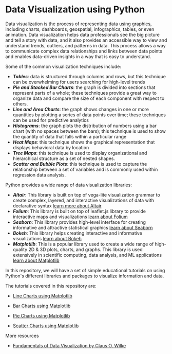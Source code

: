 # Data Visualization using Python

Data visualization is the process of representing data using graphics, including charts, dashboards, geospatial, infographics, tables, or even animation. Data visualization helps data professionals see the big picture and tell a story with data, and it also provides an accessible way to view and understand trends, outliers, and patterns in data. This process allows a way to communicate complex data relationships and links between data points and enables data-driven insights in a way that is easy to understand.


Some of the common visualization techniques include: 

+ _**Tables**_: data is structured through columns and rows, but this technique can be overwhelming for users searching for high-level trends
+ _**Pie and Stacked Bar Charts**_: the graph is divided into sections that represent parts of a whole; these techniques provide a great way to organize data and compare the size of each component with respect to others.
+ _**Line and Area Charts**_: the graph shows changes in one or more quantities by plotting a series of data points over time; these techniques can be used for predictive analytics
+ _**Histograms**_: the graph plots the distribution of numbers using a bar chart (with no spaces between the bars); this technique is used to show the quantity of data that falls within a particular range
+ _**Heat Maps**_: this technique shows the graphical representation that displays behavioral data by location
+ _**Tree Maps**_: this technique is used to display organizational and hierarchical structure as a set of nested shapes.
+ _**Scatter and Bubble Plots**_: this technique is used to capture the relationship between a set of variables and is commonly used within regression data analysis.



Python provides a wide range of data visualization libraries:

+ _**Altair**_: This library is built on top of vega-lite visualization grammar to create complex, layered, and interactive visualizations of data with declarative syntax [learn more about Altair](https://altair-viz.github.io)
+ _**Folium**_: This library is built on top of leaflet.js library to provide interactive maps and visualizations [learn about Folium](https://pypi.org/project/folium/)
+ _**Seaborn**_: This library provides high-level interface for creating informative and attractive statistical graphics [learn about Seaborn](https://seaborn.pydata.org)
+ _**Bokeh**_: This library helps creating interactive and informative visualizations [learn about Bokeh](http://bokeh.org)
+ _**Matplotlib**_: This is a popular library used to create a wide range of high-quality 2D & 3D plots, charts, and graphs. This library is used extensively in scientific computing, data analysis, and ML applications  [learn about Matplotlib](https://matplotlib.org)

  
In this repository, we will have a set of simple educational tutorials on using Python's different libraries and packages to visualize information and data. 

The tutorials covered in this repository are:
+ [Line Charts using Matplotlib](https://github.com/AEEldin/LineChart-Matplotlib)

+ [Bar Charts using Matplotlib](https://github.com/AEEldin/BarChart-Matplotlib)
  
+ [Pie Charts using Matplotlib](https://github.com/AEEldin/PieChart-Matplotlib)

+ [Scatter Charts using Matplotlib](https://github.com/AEEldin/ScatterChart-Matplotlib)



More resources

+ [Fundamentals of Data Visualization by Claus O. Wilke](https://clauswilke.com/dataviz/)
